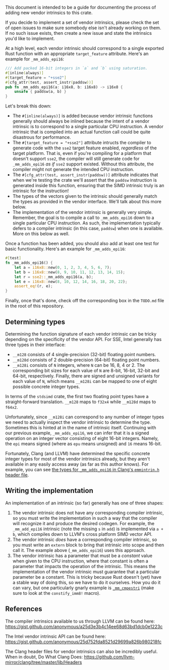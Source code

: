 This document is intended to be a guide for documenting the process of adding
new vendor intrinsics to this crate.

If you decide to implement a set of vendor intrinsics, please check the set of
open issues to make sure somebody else isn't already working on them. If no
such issue exists, then create a new issue and state the intrinsics you'd like
to implement.

At a high level, each vendor intrinsic should correspond to a single exported
Rust function with an appropriate `target_feature` attribute. Here's an
example for `_mm_adds_epi16`:

```rust
/// Add packed 16-bit integers in `a` and `b` using saturation.
#[inline(always)]
#[target_feature = "+sse2"]
#[cfg_attr(test, assert_instr(paddsw))]
pub fn _mm_adds_epi16(a: i16x8, b: i16x8) -> i16x8 {
    unsafe { paddsw(a, b) }
}
```

Let's break this down:

* The `#[inline(always)]` is added because vendor intrinsic functions generally
  should always be inlined because the intent of a vendor intrinsic is to
  correspond to a single particular CPU instruction. A vendor intrinsic that
  is compiled into an actual function call could be quite disastrous for
  performance.
* The `#[target_feature = "+sse2"]` attribute intructs the compiler to generate
  code with the `sse2` target feature enabled, *regardless* of the target
  platform. That is, even if you're compiling for a platform that doesn't
  support `sse2`, the compiler will still generate code for `_mm_adds_epi16`
  *as if* `sse2` support existed. Without this attribute, the compiler might
  not generate the intended CPU instruction.
* The `#[cfg_attr(test, assert_instr(paddsw))]` attribute indicates that when
  we're testing the crate we'll assert that the `paddsw` instruction is
  generated inside this function, ensuring that the SIMD intrinsic truly is an
  intrinsic for the instruction!
* The types of the vectors given to the intrinsic should generally match the
  types as provided in the vendor interface. We'll talk about this more below.
* The implementation of the vendor intrinsic is generally very simple.
  Remember, the goal is to compile a call to `_mm_adds_epi16` down to a single
  particular CPU instruction. As such, the implementation typically defers to a
  compiler intrinsic (in this case, `paddsw`) when one is available. More on
  this below as well.

Once a function has been added, you should also add at least one test for basic
functionality. Here's an example for `_mm_adds_epi16`:

```rust
#[test]
fn _mm_adds_epi16() {
    let a = i16x8::new(0, 1, 2, 3, 4, 5, 6, 7);
    let b = i16x8::new(8, 9, 10, 11, 12, 13, 14, 15);
    let r = sse2::_mm_adds_epi16(a, b);
    let e = i16x8::new(8, 10, 12, 14, 16, 18, 20, 22);
    assert_eq!(r, e);
}
```

Finally, once that's done, check off the corresponding box in the `TODO.md`
file in the root of this repository.


## Determining types

Determining the function signature of each vendor intrinsic can be tricky
depending on the specificity of the vendor API. For SSE, Intel generally has
three types in their interface:

* `__m128` consists of 4 single-precision (32-bit) floating point numbers.
* `__m128d` consists of 2 double-precision (64-bit) floating point numbers.
* `__m128i` consists of `N` integers, where `N` can be 16, 8, 4 or 2. The
  corresponding bit sizes for each value of `N` are 8-bit, 16-bit, 32-bit and
  64-bit, respectively. Finally, there are signed and unsigned variants for
  each value of `N`, which means `__m128i` can be mapped to one of eight
  possible concrete integer types.

In terms of the `stdsimd` crate, the first two floating point types have a
straight-forward translation. `__m128` maps to `f32x4` while `__m128d` maps to
`f64x2`.

Unfortunately, since `__m128i` can correspond to any number of integer types
we need to actually inspect the vendor intrinsic to determine the type.
Sometimes this is hinted at in the name of intrinsic itself. Continuing with
our previous example, `_mm_adds_epi16`, we can infer that it is a signed
operation on an integer vector consisting of eight 16-bit integers. Namely, the
`epi` means signed (where as `epu` means unsigned) and `16` means 16-bit.

Fortunately, Clang (and LLVM) have determined the specific concrete integer
types for most of the vendor intrinsics already, but they aren't available in
any easily access away (as far as this author knows). For example, you can
see
[the types for `_mm_adds_epi16` in Clang's `emmintrin.h` header file](https://github.com/llvm-mirror/clang/blob/dcd8d797b20291f1a6b3e0ddda085aa2bbb382a8/lib/Headers/emmintrin.h#L2180-L2200).


## Writing the implementation

An implementation of an intrinsic (so far) generally has one of three shapes:

1. The vendor intrinsic does not have any corresponding compiler intrinsic, so
   you must write the implementation in such a way that the compiler will
   recognize it and produce the desired codegen. For example, the
   `_mm_add_epi16` intrinsic (note the missing `s` in `add`) is implemented
   via `a + b`, which compiles down to LLVM's cross platform SIMD vector API.
2. The vendor intrinsic *does* have a corresponding compiler intrinsic, so you
   must write an `extern` block to bring that intrinsic into scope and then
   call it. The example above (`_mm_adds_epi16`) uses this approach.
3. The vendor intrinsic has a parameter that must be a *constant* value when
   given to the CPU instruction, where that constant is often a parameter that
   impacts the operation of the intrinsic. This means the implementation of the
   vendor intrinsic must guarantee that a particular parameter be a constant.
   This is tricky because Rust doesn't (yet) have a stable way of doing this,
   so we have to do it ourselves. How you do it can vary, but one particularly
   gnarly example is
   [`_mm_cmpestri`](https://github.com/BurntSushi/stdsimd/blob/ff6021b72e8cc1e7db942847d99278fe0056c245/src/x86/sse42.rs#L286)
   (make sure to look at the `constify_imm8!` macro).


## References

The compiler intrinsics available to us through LLVM can be found here:
https://gist.github.com/anonymous/a25d3e3b4c14ee68d63bd1dcb0e1223c

The Intel vendor intrinsic API can be found here:
https://gist.github.com/anonymous/25d752fda8521d29699a826b980218fc

The Clang header files for vendor intrinsics can also be incredibly useful.
When in doubt, Do What Clang Does:
https://github.com/llvm-mirror/clang/tree/master/lib/Headers
